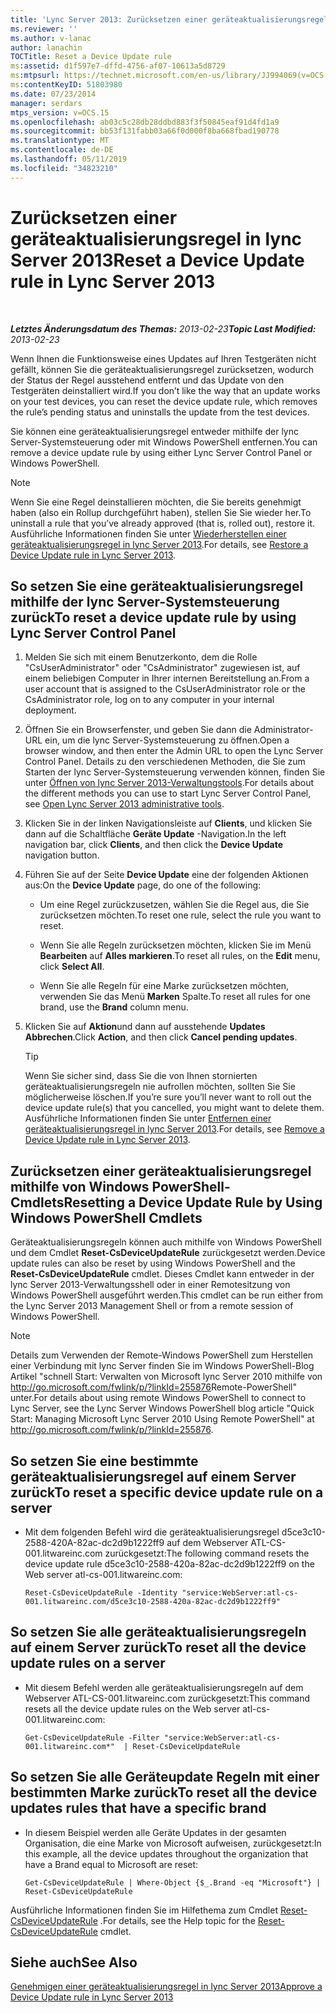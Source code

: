 ```yaml
---
title: 'Lync Server 2013: Zurücksetzen einer geräteaktualisierungsregel'
ms.reviewer: ''
ms.author: v-lanac
author: lanachin
TOCTitle: Reset a Device Update rule
ms:assetid: d1f597e7-dffd-4756-af07-10613a5d8729
ms:mtpsurl: https://technet.microsoft.com/en-us/library/JJ994069(v=OCS.15)
ms:contentKeyID: 51803980
ms.date: 07/23/2014
manager: serdars
mtps_version: v=OCS.15
ms.openlocfilehash: ab03c5c28db28ddbd883f3f50845eaf91d4fd1a9
ms.sourcegitcommit: bb53f131fabb03a66f0d000f8ba668fbad190778
ms.translationtype: MT
ms.contentlocale: de-DE
ms.lasthandoff: 05/11/2019
ms.locfileid: "34823210"
---
```

<div data-xmlns="http://www.w3.org/1999/xhtml">

<div class="topic" data-xmlns="http://www.w3.org/1999/xhtml" data-msxsl="urn:schemas-microsoft-com:xslt" data-cs="http://msdn.microsoft.com/en-us/">

<div data-asp="http://msdn2.microsoft.com/asp">

# <a name="reset-a-device-update-rule-in-lync-server-2013"></a><span data-ttu-id="18b48-102">Zurücksetzen einer geräteaktualisierungsregel in lync Server 2013</span><span class="sxs-lookup"><span data-stu-id="18b48-102">Reset a Device Update rule in Lync Server 2013</span></span>

</div>

<div id="mainSection">

<div id="mainBody">

<span> </span>

<span data-ttu-id="18b48-103">_**Letztes Änderungsdatum des Themas:** 2013-02-23_</span><span class="sxs-lookup"><span data-stu-id="18b48-103">_**Topic Last Modified:** 2013-02-23_</span></span>

<span data-ttu-id="18b48-104">Wenn Ihnen die Funktionsweise eines Updates auf Ihren Testgeräten nicht gefällt, können Sie die geräteaktualisierungsregel zurücksetzen, wodurch der Status der Regel ausstehend entfernt und das Update von den Testgeräten deinstalliert wird.</span><span class="sxs-lookup"><span data-stu-id="18b48-104">If you don’t like the way that an update works on your test devices, you can reset the device update rule, which removes the rule’s pending status and uninstalls the update from the test devices.</span></span>

<span data-ttu-id="18b48-105">Sie können eine geräteaktualisierungsregel entweder mithilfe der lync Server-Systemsteuerung oder mit Windows PowerShell entfernen.</span><span class="sxs-lookup"><span data-stu-id="18b48-105">You can remove a device update rule by using either Lync Server Control Panel or Windows PowerShell.</span></span>

<div>


> [!NOTE]  
> <span data-ttu-id="18b48-106">Wenn Sie eine Regel deinstallieren möchten, die Sie bereits genehmigt haben (also ein Rollup durchgeführt haben), stellen Sie Sie wieder her.</span><span class="sxs-lookup"><span data-stu-id="18b48-106">To uninstall a rule that you’ve already approved (that is, rolled out), restore it.</span></span> <span data-ttu-id="18b48-107">Ausführliche Informationen finden Sie unter <A href="lync-server-2013-restore-a-device-update-rule.md">Wiederherstellen einer geräteaktualisierungsregel in lync Server 2013</A>.</span><span class="sxs-lookup"><span data-stu-id="18b48-107">For details, see <A href="lync-server-2013-restore-a-device-update-rule.md">Restore a Device Update rule in Lync Server 2013</A>.</span></span>



</div>

<div>

## <a name="to-reset-a-device-update-rule-by-using-lync-server-control-panel"></a><span data-ttu-id="18b48-108">So setzen Sie eine geräteaktualisierungsregel mithilfe der lync Server-Systemsteuerung zurück</span><span class="sxs-lookup"><span data-stu-id="18b48-108">To reset a device update rule by using Lync Server Control Panel</span></span>

1.  <span data-ttu-id="18b48-109">Melden Sie sich mit einem Benutzerkonto, dem die Rolle "CsUserAdministrator" oder "CsAdministrator" zugewiesen ist, auf einem beliebigen Computer in Ihrer internen Bereitstellung an.</span><span class="sxs-lookup"><span data-stu-id="18b48-109">From a user account that is assigned to the CsUserAdministrator role or the CsAdministrator role, log on to any computer in your internal deployment.</span></span>

2.  <span data-ttu-id="18b48-110">Öffnen Sie ein Browserfenster, und geben Sie dann die Administrator-URL ein, um die lync Server-Systemsteuerung zu öffnen.</span><span class="sxs-lookup"><span data-stu-id="18b48-110">Open a browser window, and then enter the Admin URL to open the Lync Server Control Panel.</span></span> <span data-ttu-id="18b48-111">Details zu den verschiedenen Methoden, die Sie zum Starten der lync Server-Systemsteuerung verwenden können, finden Sie unter [Öffnen von lync Server 2013-Verwaltungstools](lync-server-2013-open-lync-server-administrative-tools.md).</span><span class="sxs-lookup"><span data-stu-id="18b48-111">For details about the different methods you can use to start Lync Server Control Panel, see [Open Lync Server 2013 administrative tools](lync-server-2013-open-lync-server-administrative-tools.md).</span></span>

3.  <span data-ttu-id="18b48-112">Klicken Sie in der linken Navigationsleiste auf **Clients**, und klicken Sie dann auf die Schaltfläche **Geräte Update** -Navigation.</span><span class="sxs-lookup"><span data-stu-id="18b48-112">In the left navigation bar, click **Clients**, and then click the **Device Update** navigation button.</span></span>

4.  <span data-ttu-id="18b48-113">Führen Sie auf der Seite **Device Update** eine der folgenden Aktionen aus:</span><span class="sxs-lookup"><span data-stu-id="18b48-113">On the **Device Update** page, do one of the following:</span></span>
    
      - <span data-ttu-id="18b48-114">Um eine Regel zurückzusetzen, wählen Sie die Regel aus, die Sie zurücksetzen möchten.</span><span class="sxs-lookup"><span data-stu-id="18b48-114">To reset one rule, select the rule you want to reset.</span></span>
    
      - <span data-ttu-id="18b48-115">Wenn Sie alle Regeln zurücksetzen möchten, klicken Sie im Menü **Bearbeiten** auf **Alles markieren**.</span><span class="sxs-lookup"><span data-stu-id="18b48-115">To reset all rules, on the **Edit** menu, click **Select All**.</span></span>
    
      - <span data-ttu-id="18b48-116">Wenn Sie alle Regeln für eine Marke zurücksetzen möchten, verwenden Sie das Menü **Marken** Spalte.</span><span class="sxs-lookup"><span data-stu-id="18b48-116">To reset all rules for one brand, use the **Brand** column menu.</span></span>

5.  <span data-ttu-id="18b48-117">Klicken Sie auf **Aktion**und dann auf ausstehende **Updates Abbrechen**.</span><span class="sxs-lookup"><span data-stu-id="18b48-117">Click **Action**, and then click **Cancel pending updates**.</span></span>
    
    <div>
    

    > [!TIP]  
    > <span data-ttu-id="18b48-118">Wenn Sie sicher sind, dass Sie die von Ihnen stornierten geräteaktualisierungsregeln nie aufrollen möchten, sollten Sie Sie möglicherweise löschen.</span><span class="sxs-lookup"><span data-stu-id="18b48-118">If you’re sure you’ll never want to roll out the device update rule(s) that you cancelled, you might want to delete them.</span></span> <span data-ttu-id="18b48-119">Ausführliche Informationen finden Sie unter <A href="lync-server-2013-remove-a-device-update-rule.md">Entfernen einer geräteaktualisierungsregel in lync Server 2013</A>.</span><span class="sxs-lookup"><span data-stu-id="18b48-119">For details, see <A href="lync-server-2013-remove-a-device-update-rule.md">Remove a Device Update rule in Lync Server 2013</A>.</span></span>

    
    </div>

</div>

<div>

## <a name="resetting-a-device-update-rule-by-using-windows-powershell-cmdlets"></a><span data-ttu-id="18b48-120">Zurücksetzen einer geräteaktualisierungsregel mithilfe von Windows PowerShell-Cmdlets</span><span class="sxs-lookup"><span data-stu-id="18b48-120">Resetting a Device Update Rule by Using Windows PowerShell Cmdlets</span></span>

<span data-ttu-id="18b48-121">Geräteaktualisierungsregeln können auch mithilfe von Windows PowerShell und dem Cmdlet **Reset-CsDeviceUpdateRule** zurückgesetzt werden.</span><span class="sxs-lookup"><span data-stu-id="18b48-121">Device update rules can also be reset by using Windows PowerShell and the **Reset-CsDeviceUpdateRule** cmdlet.</span></span> <span data-ttu-id="18b48-122">Dieses Cmdlet kann entweder in der lync Server 2013-Verwaltungsshell oder in einer Remotesitzung von Windows PowerShell ausgeführt werden.</span><span class="sxs-lookup"><span data-stu-id="18b48-122">This cmdlet can be run either from the Lync Server 2013 Management Shell or from a remote session of Windows PowerShell.</span></span>

<div>


> [!NOTE]  
> <span data-ttu-id="18b48-123">Details zum Verwenden der Remote-Windows PowerShell zum Herstellen einer Verbindung mit lync Server finden Sie im Windows PowerShell-Blog Artikel "schnell Start: Verwalten von Microsoft lync Server 2010 mithilfe von <A href="http://go.microsoft.com/fwlink/p/?linkid=255876">http://go.microsoft.com/fwlink/p/?linkId=255876</A>Remote-PowerShell" unter.</span><span class="sxs-lookup"><span data-stu-id="18b48-123">For details about using remote Windows PowerShell to connect to Lync Server, see the Lync Server Windows PowerShell blog article "Quick Start: Managing Microsoft Lync Server 2010 Using Remote PowerShell" at <A href="http://go.microsoft.com/fwlink/p/?linkid=255876">http://go.microsoft.com/fwlink/p/?linkId=255876</A>.</span></span>



</div>

<div>

## <a name="to-reset-a-specific-device-update-rule-on-a-server"></a><span data-ttu-id="18b48-124">So setzen Sie eine bestimmte geräteaktualisierungsregel auf einem Server zurück</span><span class="sxs-lookup"><span data-stu-id="18b48-124">To reset a specific device update rule on a server</span></span>

  - <span data-ttu-id="18b48-125">Mit dem folgenden Befehl wird die geräteaktualisierungsregel d5ce3c10-2588-420A-82ac-dc2d9b1222ff9 auf dem Webserver ATL-CS-001.litwareinc.com zurückgesetzt:</span><span class="sxs-lookup"><span data-stu-id="18b48-125">The following command resets the device update rule d5ce3c10-2588-420a-82ac-dc2d9b1222ff9 on the Web server atl-cs-001.litwareinc.com:</span></span>
    
        Reset-CsDeviceUpdateRule -Identity "service:WebServer:atl-cs-001.litwareinc.com/d5ce3c10-2588-420a-82ac-dc2d9b1222ff9"

</div>

<div>

## <a name="to-reset-all-the-device-update-rules-on-a-server"></a><span data-ttu-id="18b48-126">So setzen Sie alle geräteaktualisierungsregeln auf einem Server zurück</span><span class="sxs-lookup"><span data-stu-id="18b48-126">To reset all the device update rules on a server</span></span>

  - <span data-ttu-id="18b48-127">Mit diesem Befehl werden alle geräteaktualisierungsregeln auf dem Webserver ATL-CS-001.litwareinc.com zurückgesetzt:</span><span class="sxs-lookup"><span data-stu-id="18b48-127">This command resets all the device update rules on the Web server atl-cs-001.litwareinc.com:</span></span>
    
        Get-CsDeviceUpdateRule -Filter "service:WebServer:atl-cs-001.litwareinc.com*"  | Reset-CsDeviceUpdateRule

</div>

<div>

## <a name="to-reset-all-the-device-updates-rules-that-have-a-specific-brand"></a><span data-ttu-id="18b48-128">So setzen Sie alle Geräteupdate Regeln mit einer bestimmten Marke zurück</span><span class="sxs-lookup"><span data-stu-id="18b48-128">To reset all the device updates rules that have a specific brand</span></span>

  - <span data-ttu-id="18b48-129">In diesem Beispiel werden alle Geräte Updates in der gesamten Organisation, die eine Marke von Microsoft aufweisen, zurückgesetzt:</span><span class="sxs-lookup"><span data-stu-id="18b48-129">In this example, all the device updates throughout the organization that have a Brand equal to Microsoft are reset:</span></span>
    
        Get-CsDeviceUpdateRule | Where-Object {$_.Brand -eq "Microsoft"} | Reset-CsDeviceUpdateRule

</div>

<span data-ttu-id="18b48-130">Ausführliche Informationen finden Sie im Hilfethema zum Cmdlet [Reset-CsDeviceUpdateRule](https://docs.microsoft.com/powershell/module/skype/Reset-CsDeviceUpdateRule) .</span><span class="sxs-lookup"><span data-stu-id="18b48-130">For details, see the Help topic for the [Reset-CsDeviceUpdateRule](https://docs.microsoft.com/powershell/module/skype/Reset-CsDeviceUpdateRule) cmdlet.</span></span>

</div>

<div>

## <a name="see-also"></a><span data-ttu-id="18b48-131">Siehe auch</span><span class="sxs-lookup"><span data-stu-id="18b48-131">See Also</span></span>


[<span data-ttu-id="18b48-132">Genehmigen einer geräteaktualisierungsregel in lync Server 2013</span><span class="sxs-lookup"><span data-stu-id="18b48-132">Approve a Device Update rule in Lync Server 2013</span></span>](lync-server-2013-approve-a-device-update-rule.md)  
  

</div>

</div>

<span> </span>

</div>

</div>

</div>

